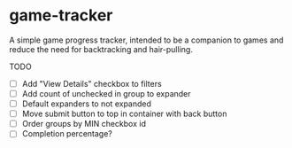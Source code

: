 # game-tracker
A simple game progress tracker, intended to be a companion to games and reduce the need for backtracking and hair-pulling.

TODO
- [ ] Add "View Details" checkbox to filters
- [ ] Add count of unchecked in group to expander
- [ ] Default expanders to not expanded
- [ ] Move submit button to top in container with back button
- [ ] Order groups by MIN checkbox id
- [ ] Completion percentage?